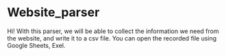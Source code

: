 # Website_parser
Hi! With this parser, we will be able to collect the information we need from the website, and write it to a csv file.
You can open the recorded file using Google Sheets, Exel. 
